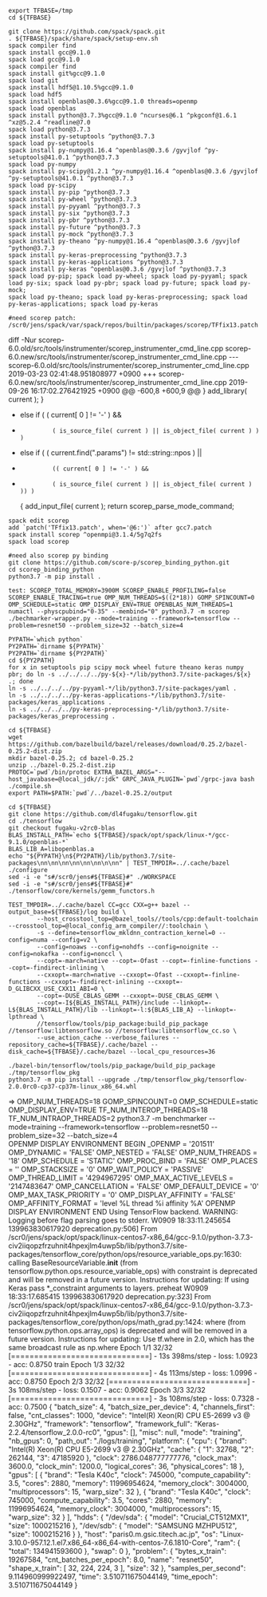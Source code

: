 ```
export TFBASE=/tmp
cd ${TFBASE}

git clone https://github.com/spack/spack.git
. ${TFBASE}/spack/share/spack/setup-env.sh
spack compiler find
spack install gcc@9.1.0
spack load gcc@9.1.0
spack compiler find
spack install git%gcc@9.1.0
spack load git
spack install hdf5@1.10.5%gcc@9.1.0
spack load hdf5
spack install openblas@0.3.6%gcc@9.1.0 threads=openmp
spack load openblas
spack install python@3.7.3%gcc@9.1.0 ^ncurses@6.1 ^pkgconf@1.6.1 ^xz@5.2.4 ^readline@7.0
spack load python@3.7.3
spack install py-setuptools ^python@3.7.3
spack load py-setuptools
spack install py-numpy@1.16.4 ^openblas@0.3.6 /gyvjlof ^py-setuptools@41.0.1 ^python@3.7.3
spack load py-numpy
spack install py-scipy@1.2.1 ^py-numpy@1.16.4 ^openblas@0.3.6 /gyvjlof ^py-setuptools@41.0.1 ^python@3.7.3
spack load py-scipy
spack install py-pip ^python@3.7.3
spack install py-wheel ^python@3.7.3
spack install py-pyyaml ^python@3.7.3
spack install py-six ^python@3.7.3
spack install py-pbr ^python@3.7.3
spack install py-future ^python@3.7.3
spack install py-mock ^python@3.7.3
spack install py-theano ^py-numpy@1.16.4 ^openblas@0.3.6 /gyvjlof ^python@3.7.3
spack install py-keras-preprocessing ^python@3.7.3
spack install py-keras-applications ^python@3.7.3
spack install py-keras ^openblas@0.3.6 /gyvjlof ^python@3.7.3
spack load py-pip; spack load py-wheel; spack load py-pyyaml; spack load py-six; spack load py-pbr; spack load py-future; spack load py-mock;
spack load py-theano; spack load py-keras-preprocessing; spack load py-keras-applications; spack load py-keras

#need scorep patch: /scr0/jens/spack/var/spack/repos/builtin/packages/scorep/TFfix13.patch
```
diff -Nur scorep-6.0.old/src/tools/instrumenter/scorep_instrumenter_cmd_line.cpp scorep-6.0.new/src/tools/instrumenter/scorep_instrumenter_cmd_line.cpp
--- scorep-6.0.old/src/tools/instrumenter/scorep_instrumenter_cmd_line.cpp      2019-03-23 02:41:48.951808977 +0900
+++ scorep-6.0.new/src/tools/instrumenter/scorep_instrumenter_cmd_line.cpp      2019-09-26 16:17:02.276421925 +0900
@@ -600,8 +600,9 @@
         }
         add_library( current );
     }
-    else if ( ( current[ 0 ] != '-' ) &&
-              ( is_source_file( current ) || is_object_file( current ) ) )
+    else if ( ( current.find(".params") != std::string::npos ) ||
+              (( current[ 0 ] != '-' ) &&
+              ( is_source_file( current ) || is_object_file( current ) )) )
     {
         add_input_file( current );
         return scorep_parse_mode_command;
```
spack edit scorep
add `patch('TFfix13.patch', when='@6:')` after gcc7.patch
spack install scorep ^openmpi@3.1.4/5g7q2fs
spack load scorep

#need also scorep py binding
git clone https://github.com/score-p/scorep_binding_python.git
cd scorep_binding_python
python3.7 -m pip install .

test: SCOREP_TOTAL_MEMORY=3900M SCOREP_ENABLE_PROFILING=false SCOREP_ENABLE_TRACING=true OMP_NUM_THREADS=$((2*18)) GOMP_SPINCOUNT=0 OMP_SCHEDULE=static OMP_DISPLAY_ENV=TRUE OPENBLAS_NUM_THREADS=1 numactl --physcpubind="0-35" --membind="0" python3.7 -m scorep ./bechmarker-wrapper.py --mode=training --framework=tensorflow --problem=resnet50 --problem_size=32 --batch_size=4

PYPATH=`which python`
PY2PATH=`dirname ${PYPATH}`
PY2PATH=`dirname ${PY2PATH}`
cd ${PY2PATH}
for x in setuptools pip scipy mock wheel future theano keras numpy pbr; do ln -s ../../../../py-${x}-*/lib/python3.7/site-packages/${x} .; done
ln -s ../../../../py-pyyaml-*/lib/python3.7/site-packages/yaml .
ln -s ../../../../py-keras-applications-*/lib/python3.7/site-packages/keras_applications .
ln -s ../../../../py-keras-preprocessing-*/lib/python3.7/site-packages/keras_preprocessing .

cd ${TFBASE}
wget https://github.com/bazelbuild/bazel/releases/download/0.25.2/bazel-0.25.2-dist.zip
mkdir bazel-0.25.2; cd bazel-0.25.2
unzip ../bazel-0.25.2-dist.zip
PROTOC=`pwd`/bin/protoc EXTRA_BAZEL_ARGS="--host_javabase=@local_jdk//:jdk" GRPC_JAVA_PLUGIN=`pwd`/grpc-java bash ./compile.sh
export PATH=$PATH:`pwd`/../bazel-0.25.2/output

cd ${TFBASE}
git clone https://github.com/dl4fugaku/tensorflow.git
cd ./tensorflow
git checkout fugaku-v2rc0-blas
BLAS_INSTALL_PATH=`echo ${TFBASE}/spack/opt/spack/linux-*/gcc-9.1.0/openblas-*`
BLAS_LIB_A=libopenblas.a
echo "${PYPATH}\n${PY2PATH}/lib/python3.7/site-packages\nn\nn\nn\nn\nn\nn\n\nn" | TEST_TMPDIR=../.cache/bazel ./configure
sed -i -e "s#/scr0/jens#${TFBASE}#" ./WORKSPACE
sed -i -e "s#/scr0/jens#${TFBASE}#" ./tensorflow/core/kernels/gemm_functors.h

TEST_TMPDIR=../.cache/bazel CC=gcc CXX=g++ bazel --output_base=${TFBASE}/log build \
        --host_crosstool_top=@bazel_tools//tools/cpp:default-toolchain --crosstool_top=@local_config_arm_compiler//:toolchain \
        -s --define=tensorflow_mkldnn_contraction_kernel=0 --config=numa --config=v2 \
        --config=noaws --config=nohdfs --config=noignite --config=nokafka --config=nonccl \
        --copt=-march=native --copt=-Ofast --copt=-finline-functions --copt=-findirect-inlining \
        --cxxopt=-march=native --cxxopt=-Ofast --cxxopt=-finline-functions --cxxopt=-findirect-inlining --cxxopt=-D_GLIBCXX_USE_CXX11_ABI=0 \
        --copt=-DUSE_CBLAS_GEMM --cxxopt=-DUSE_CBLAS_GEMM \
        --copt=-I${BLAS_INSTALL_PATH}/include --linkopt=-L${BLAS_INSTALL_PATH}/lib --linkopt=-l:${BLAS_LIB_A} --linkopt=-lpthread \
        //tensorflow/tools/pip_package:build_pip_package //tensorflow:libtensorflow.so //tensorflow:libtensorflow_cc.so \
        --use_action_cache --verbose_failures --repository_cache=${TFBASE}/.cache/bazel --disk_cache=${TFBASE}/.cache/bazel --local_cpu_resources=36

./bazel-bin/tensorflow/tools/pip_package/build_pip_package ./tmp/tensorflow_pkg
python3.7 -m pip install --upgrade ./tmp/tensorflow_pkg/tensorflow-2.0.0rc0-cp37-cp37m-linux_x86_64.whl
```


⇒  OMP_NUM_THREADS=18 GOMP_SPINCOUNT=0 OMP_SCHEDULE=static OMP_DISPLAY_ENV=TRUE TF_NUM_INTEROP_THREADS=18 TF_NUM_INTRAOP_THREADS=2 python3.7 -m benchmarker  --mode=training --framework=tensorflow --problem=resnet50 --problem_size=32 --batch_size=4                                                                                                                                      
OPENMP DISPLAY ENVIRONMENT BEGIN
  _OPENMP = '201511'
  OMP_DYNAMIC = 'FALSE'
  OMP_NESTED = 'FALSE'
  OMP_NUM_THREADS = '18'
  OMP_SCHEDULE = 'STATIC'
  OMP_PROC_BIND = 'FALSE'
  OMP_PLACES = ''
  OMP_STACKSIZE = '0'
  OMP_WAIT_POLICY = 'PASSIVE'
  OMP_THREAD_LIMIT = '4294967295'
  OMP_MAX_ACTIVE_LEVELS = '2147483647'
  OMP_CANCELLATION = 'FALSE'
  OMP_DEFAULT_DEVICE = '0'
  OMP_MAX_TASK_PRIORITY = '0'
  OMP_DISPLAY_AFFINITY = 'FALSE'
  OMP_AFFINITY_FORMAT = 'level %L thread %i affinity %A'
OPENMP DISPLAY ENVIRONMENT END
Using TensorFlow backend.
WARNING: Logging before flag parsing goes to stderr.
W0909 18:33:11.245654 139963830617920 deprecation.py:506] From /scr0/jens/spack/opt/spack/linux-centos7-x86_64/gcc-9.1.0/python-3.7.3-civ2iiqopzfrzuhnit4hpexjlm4uwp5b/lib/python3.7/site-packages/tensorflow_core/python/ops/resource_variable_ops.py:1630: calling BaseResourceVariable.__init__ (from tensorflow.python.ops.resource_variable_ops) with constraint is deprecated and will be removed in a future version.
Instructions for updating:
If using Keras pass *_constraint arguments to layers.
preheat
W0909 18:33:17.685415 139963830617920 deprecation.py:323] From /scr0/jens/spack/opt/spack/linux-centos7-x86_64/gcc-9.1.0/python-3.7.3-civ2iiqopzfrzuhnit4hpexjlm4uwp5b/lib/python3.7/site-packages/tensorflow_core/python/ops/math_grad.py:1424: where (from tensorflow.python.ops.array_ops) is deprecated and will be removed in a future version.
Instructions for updating:
Use tf.where in 2.0, which has the same broadcast rule as np.where
Epoch 1/1
32/32 [==============================] - 13s 398ms/step - loss: 1.0923 - acc: 0.8750
train
Epoch 1/3
32/32 [==============================] - 4s 113ms/step - loss: 1.0996 - acc: 0.8750
Epoch 2/3
32/32 [==============================] - 3s 108ms/step - loss: 0.1507 - acc: 0.9062
Epoch 3/3
32/32 [==============================] - 3s 108ms/step - loss: 0.7328 - acc: 0.7500
{
    "batch_size": 4,
    "batch_size_per_device": 4,
    "channels_first": false,
    "cnt_classes": 1000,
    "device": "Intel(R) Xeon(R) CPU E5-2699 v3 @ 2.30GHz",
    "framework": "tensorflow",
    "framework_full": "Keras-2.2.4/tensorflow_2.0.0-rc0",
    "gpus": [],
    "misc": null,
    "mode": "training",
    "nb_gpus": 0,
    "path_out": "./logs/training",
    "platform": {
        "cpu": {
            "brand": "Intel(R) Xeon(R) CPU E5-2699 v3 @ 2.30GHz",
            "cache": {
                "1": 32768,
                "2": 262144,
                "3": 47185920
            },
            "clock": 2786.048777777776,
            "clock_max": 3600.0,
            "clock_min": 1200.0,
            "logical_cores": 36,
            "physical_cores": 18
        },
        "gpus": [
            {
                "brand": "Tesla K40c",
                "clock": 745000,
                "compute_capability": 3.5,
                "cores": 2880,
                "memory": 11996954624,
                "memory_clock": 3004000,
                "multiprocessors": 15,
                "warp_size": 32
            },
            {
                "brand": "Tesla K40c",
                "clock": 745000,
                "compute_capability": 3.5,
                "cores": 2880,
                "memory": 11996954624,
                "memory_clock": 3004000,
                "multiprocessors": 15,
                "warp_size": 32
            }
        ],
        "hdds": {
            "/dev/sda": {
                "model": "Crucial_CT512MX1",
                "size": 1000215216
            },
            "/dev/sdb": {
                "model": "SAMSUNG MZHPU512",
                "size": 1000215216
            }
        },
        "host": "paris0.m.gsic.titech.ac.jp",
        "os": "Linux-3.10.0-957.12.1.el7.x86_64-x86_64-with-centos-7.6.1810-Core",
        "ram": {
            "total": 134941593600
        },
        "swap": 0
    },
    "problem": {
        "bytes_x_train": 19267584,
        "cnt_batches_per_epoch": 8.0,
        "name": "resnet50",
        "shape_x_train": [
            32,
            224,
            224,
            3
        ],
        "size": 32
    },
    "samples_per_second": 9.114960999922497,
    "time": 3.510711675044149,
    "time_epoch": 3.510711675044149
}

